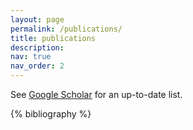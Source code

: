 ```yaml
---
layout: page
permalink: /publications/
title: publications
description: 
nav: true
nav_order: 2
---
```


See <a href="https://scholar.google.com/citations?user=N1O2KT8AAAAJ">Google Scholar</a> for an up-to-date list.


<!-- _pages/publications.md -->
<div class="publications">

{% bibliography %}

</div>
